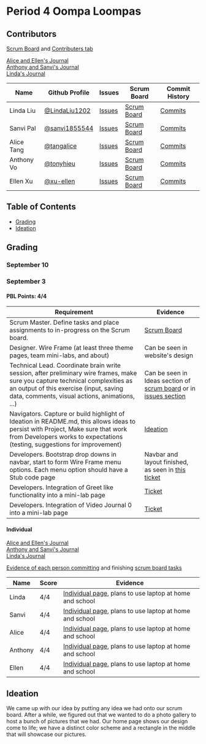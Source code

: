 # Period 4 Oompa Loompas

## Contributors

[Scrum Board](https://github.com/tonyhieu/p4-oompaloompas/projects/1) and [Contributers tab](https://github.com/tonyhieu/p4-oompaloompas/graphs/contributors)

[Alice and Ellen's Journal](https://docs.google.com/document/d/1IMomoeHpL4793btw-B4mt3yB9S1Kny-oxPzsLeIh2i8/edit?usp=sharing)
<br />
[Anthony and Sanvi's Journal](https://docs.google.com/document/d/1UPQxYudsGg_CQ7wcLBHzOEVOC-G-4lH2g79Qe2gOj3A/edit?usp=sharing)
<br />
[Linda's Journal](https://docs.google.com/document/d/1d0F_Sr5oOJlMEnkFgruAcjrxLBLO19QT5fNWwc1e6u4/edit?usp=sharing)

| Name | Github Profile | Issues | Scrum Board | Commit History |
| - | - | - | - | - |
| Linda Liu | [@LindaLiu1202](https://github.com/LindaLiu1202) | [Issues](https://github.com/tonyhieu/p4-oompaloompas/issues?q=assignee%3ALindaLiu1202) | [Scrum Board](https://github.com/tonyhieu/p4-oompaloompas/projects/1?card_filter_query=assignee%3ALindaLiu1202) | [Commits](https://github.com/tonyhieu/p4-oompaloompas/commits?author=LindaLiu1202) |
| Sanvi Pal | [@sanvi1855544](https://github.com/sanvi1855544) | [Issues](https://github.com/tonyhieu/p4-oompaloompas/issues?q=assignee%3Asanvi1855544) | [Scrum Board](https://github.com/tonyhieu/p4-oompaloompas/projects/1?card_filter_query=assignee%3Asanvi1855544) | [Commits](https://github.com/tonyhieu/p4-oompaloompas/commits?author=sanvi1855544) |
| Alice Tang | [@tangalice](https://github.com/tangalice) | [Issues](https://github.com/tonyhieu/p4-oompaloompas/issues?q=assignee%3Atangalice) | [Scrum Board](https://github.com/tonyhieu/p4-oompaloompas/projects/1?card_filter_query=assignee%3Atangalice) | [Commits](https://github.com/tonyhieu/p4-oompaloompas/commits?author=tangalice) |
| Anthony Vo | [@tonyhieu](https://github.com/tonyhieu) | [Issues](https://github.com/tonyhieu/p4-oompaloompas/issues?q=assignee%3Atonyhieu) | [Scrum Board](https://github.com/tonyhieu/p4-oompaloompas/projects/1?card_filter_query=assignee%3Atonyhieu) | [Commits](https://github.com/tonyhieu/p4-oompaloompas/commits?author=tonyhieu) |
| Ellen Xu | [@xu-ellen](https://github.com/xu-ellen) | [Issues](https://github.com/tonyhieu/p4-oompaloompas/issues?q=assignee%3Axu-ellen) | [Scrum Board](https://github.com/tonyhieu/p4-oompaloompas/projects/1?card_filter_query=assignee%3Axu-ellen) | [Commits](https://github.com/tonyhieu/p4-oompaloompas/commits?author=xu-ellen) |

## Table of Contents
- [Grading](https://github.com/tonyhieu/p4-oompaloompas/blob/master/README.md#grading)
- [Ideation](https://github.com/tonyhieu/p4-oompaloompas/blob/master/README.md#ideation)

## Grading

### September 10

### September 3

#### PBL Points: 4/4

| Requirement | Evidence |
| - | - |
| Scrum Master. Define tasks and place assignments to in-progress on the Scrum board. | [Scrum Board](https://github.com/tonyhieu/p4-oompaloompas/projects/1) |
| Designer. Wire Frame (at least three theme pages, team mini-labs, and about)  | Can be seen in website's design |
| Technical Lead. Coordinate brain write session, after preliminary wire frames, make sure you capture technical complexities as an output of this exercise (input, saving data, comments, visual actions, animations, ...) | Can be seen in Ideas section of [scrum board](https://github.com/tonyhieu/p4-oompaloompas/projects/1) or in [issues section](https://github.com/tonyhieu/p4-oompaloompas/issues) |
| Navigators. Capture or build highlight of Ideation in README.md, this allows ideas to persist with Project,  Make sure that work from Developers works to expectations (testing, suggestions for improvement) | [Ideation](https://github.com/tonyhieu/p4-oompaloompas/blob/master/README.md#ideation) |
| Developers. Bootstrap drop downs in navbar, start to form Wire Frame menu options.  Each menu option should have a Stub code page | Navbar and layout finished, as seen in [this ticket](https://github.com/tonyhieu/p4-oompaloompas/issues/1) |
| Developers. Integration of Greet like functionality into a mini-lab page | [Ticket](https://github.com/tonyhieu/p4-oompaloompas/issues/19) |
| Developers. Integration of Video Journal 0 into a mini-lab page | [Ticket](https://github.com/tonyhieu/p4-oompaloompas/issues/16) |

#### Individual

[Alice and Ellen's Journal](https://docs.google.com/document/d/1IMomoeHpL4793btw-B4mt3yB9S1Kny-oxPzsLeIh2i8/edit?usp=sharing)
<br />
[Anthony and Sanvi's Journal](https://docs.google.com/document/d/1UPQxYudsGg_CQ7wcLBHzOEVOC-G-4lH2g79Qe2gOj3A/edit?usp=sharing)
<br />
[Linda's Journal](https://docs.google.com/document/d/1d0F_Sr5oOJlMEnkFgruAcjrxLBLO19QT5fNWwc1e6u4/edit?usp=sharing)

[Evidence of each person committing](https://github.com/tonyhieu/p4-oompaloompas/graphs/contributors) and finishing [scrum board tasks](https://github.com/tonyhieu/p4-oompaloompas/projects/1)

| Name | Score | Evidence |
| - | - | - |
| Linda | 4/4 | [Individual page](https://github.com/tonyhieu/p4-oompaloompas/blob/master/templates/individual/linda.html), plans to use laptop at home and school | 
| Sanvi | 4/4 | [Individual page](https://github.com/tonyhieu/p4-oompaloompas/blob/master/templates/individual/sanvi.html), plans to use laptop at home and school | 
| Alice | 4/4 | [Individual page](https://github.com/tonyhieu/p4-oompaloompas/blob/master/templates/individual/alice.html), plans to use laptop at home and school | 
| Anthony | 4/4 | [Individual page](https://github.com/tonyhieu/p4-oompaloompas/blob/master/templates/individual/anthony.html), plans to use laptop at home and school | 
| Ellen | 4/4 | [Individual page](https://github.com/tonyhieu/p4-oompaloompas/blob/master/templates/individual/ellen.html), plans to use laptop at home and school | 

## Ideation
We came up with our idea by putting any idea we had onto our scrum board. After a while, we figured out that we wanted to do a photo gallery to host a bunch of pictures that we had. Our home page shows our design come to life; we have a distinct color scheme and a rectangle in the middle that will showcase our pictures.




